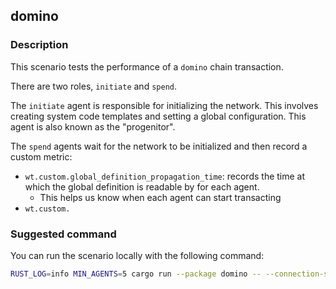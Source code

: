 ## domino

### Description

This scenario tests the performance of a `domino` chain transaction.

There are two roles, `initiate` and `spend`.

The `initiate` agent is responsible for initializing the network. This involves creating system code templates and setting a global configuration. This agent is also known as the "progenitor".

The `spend` agents wait for the network to be initialized and then record a custom metric:

- `wt.custom.global_definition_propagation_time`: records the time at which the global definition is readable by for each agent.
  - This helps us know when each agent can start transacting
- `wt.custom.`

### Suggested command

You can run the scenario locally with the following command:

```bash
RUST_LOG=info MIN_AGENTS=5 cargo run --package domino -- --connection-string ws://localhost:8888 --agents 5 --behaviour initiate:1 --behaviour spend:4 --duration 300
```
